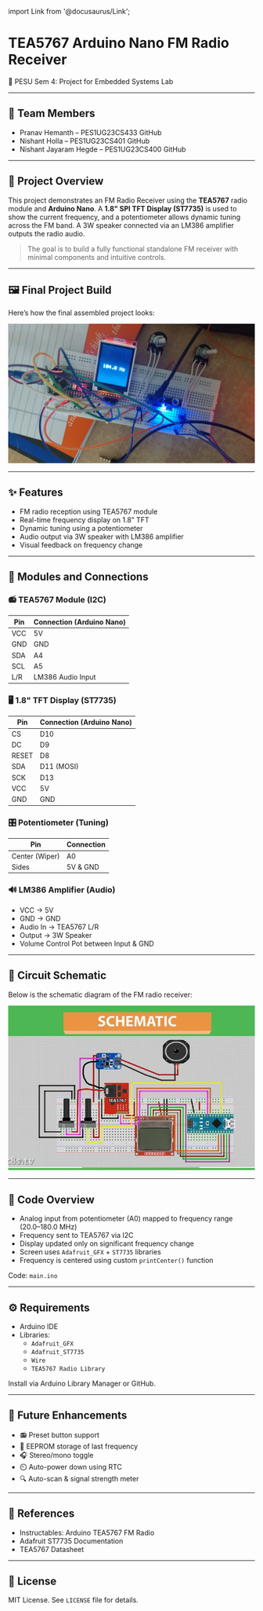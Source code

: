 import Link from '@docusaurus/Link';

# TEA5767 Arduino Nano FM Radio Receiver

🧪 PESU Sem 4: Project for Embedded Systems Lab

---

## 👥 Team Members

- Pranav Hemanth – PES1UG23CS433 <Link to="https://github.com/Pranavh-2004">GitHub</Link>
- Nishant Holla – PES1UG23CS401 <Link to="https://github.com/nishantHolla">GitHub</Link>
- Nishant Jayaram Hegde – PES1UG23CS400 <Link to="https://github.com/Nishant9Hegde">GitHub</Link>

---

## 🎯 Project Overview

This project demonstrates an FM Radio Receiver using the **TEA5767** radio module and **Arduino Nano**. A **1.8" SPI TFT Display (ST7735)** is used to show the current frequency, and a potentiometer allows dynamic tuning across the FM band. A 3W speaker connected via an LM386 amplifier outputs the radio audio.

> The goal is to build a fully functional standalone FM receiver with minimal components and intuitive controls.

---

## 🖼️ Final Project Build

Here’s how the final assembled project looks:

![Final Project Build](assets/final_build.jpeg)

---

## ✨ Features

- FM radio reception using TEA5767 module
- Real-time frequency display on 1.8” TFT
- Dynamic tuning using a potentiometer
- Audio output via 3W speaker with LM386 amplifier
- Visual feedback on frequency change

---

## 🧩 Modules and Connections

### 📻 TEA5767 Module (I2C)

| Pin | Connection (Arduino Nano) |
| --- | ------------------------- |
| VCC | 5V                        |
| GND | GND                       |
| SDA | A4                        |
| SCL | A5                        |
| L/R | LM386 Audio Input         |

### 🖥️ 1.8" TFT Display (ST7735)

| Pin   | Connection (Arduino Nano) |
| ----- | ------------------------- |
| CS    | D10                       |
| DC    | D9                        |
| RESET | D8                        |
| SDA   | D11 (MOSI)                |
| SCK   | D13                       |
| VCC   | 5V                        |
| GND   | GND                       |

### 🎛️ Potentiometer (Tuning)

| Pin            | Connection |
| -------------- | ---------- |
| Center (Wiper) | A0         |
| Sides          | 5V & GND   |

### 🔊 LM386 Amplifier (Audio)

- VCC → 5V
- GND → GND
- Audio In → TEA5767 L/R
- Output → 3W Speaker
- Volume Control Pot between Input & GND

---

## 🧰 Circuit Schematic

Below is the schematic diagram of the FM radio receiver:

![Schematic Diagram](assets/schematic_diagram.jpeg)

---

## 🧠 Code Overview

- Analog input from potentiometer (A0) mapped to frequency range (20.0–180.0 MHz)
- Frequency sent to TEA5767 via I2C
- Display updated only on significant frequency change
- Screen uses `Adafruit_GFX` + `ST7735` libraries
- Frequency is centered using custom `printCenter()` function

Code: `main.ino`

---

## ⚙️ Requirements

- Arduino IDE
- Libraries:
  - `Adafruit_GFX`
  - `Adafruit_ST7735`
  - `Wire`
  - `TEA5767 Radio Library`

Install via Arduino Library Manager or GitHub.

---

## 🚀 Future Enhancements

- 📻 Preset button support
- 💾 EEPROM storage of last frequency
- 🎧 Stereo/mono toggle
- ⏲️ Auto-power down using RTC
- 🔍 Auto-scan & signal strength meter

---

## 🔗 References

- <Link to="https://www.instructables.com/Arduino-TEA5767-FM-Radio-Receiver/">Instructables: Arduino TEA5767 FM Radio</Link>
- <Link to="https://learn.adafruit.com/1-8-tft-display">Adafruit ST7735 Documentation</Link>
- <Link to="https://www.nxp.com/docs/en/data-sheet/TEA5767.pdf">TEA5767 Datasheet</Link>

---

## 📄 License

MIT License. See `LICENSE` file for details.
